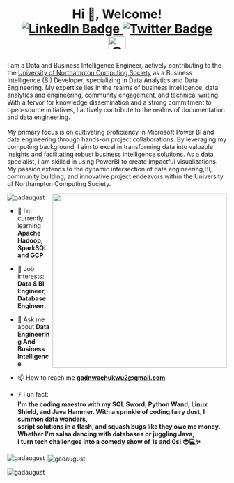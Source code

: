 <h1 align="center">Hi 👋, Welcome! <br>
<a href="https://www.linkedin.com/in/gad-olungweonwi/" target="_blank">
  <img src="https://img.shields.io/badge/-GadAugust-blue?style=for-the-badge&logo=Linkedin&logoColor=white" alt="LinkedIn Badge">
</a>
<a href="https://twitter.com/GadAugust" target="_blank">
  <img src="https://img.shields.io/badge/-@GadAugust-1ca0f1?style=for-the-badge&logo=twitter&logoColor=white" alt="Twitter Badge">
</a> <br>
  <a href="https://medium.com/@gadnwachukwu2" target="blank"><img align="center" src="https://raw.githubusercontent.com/rahuldkjain/github-profile-readme-generator/master/src/images/icons/Social/medium.svg" alt="@gadnwachukwu2" height="30" width="40" /></a>
</p>
</h1>




I am a Data and Business Intelligence Engineer, actively contributing to the the <a href="https://www.northampton.ac.uk/" target="_blank">University of Northampton Computing Society</a> as a Business Intelligence (BI) Developer, specializing in Data Analytics and Data Engineering. My expertise lies in the realms of business intelligence, data analytics and engineering, community engagement, and technical writing. With a fervor for knowledge dissemination and a strong commitment to open-source initiatives, I actively contribute to the realms of documentation and data engineering.
<br><br>
My primary focus is on cultivating proficiency in Microsoft Power BI and data engineering through hands-on project collaborations. By leveraging my computing background, I aim to excel in transforming data into valuable insights and facilitating robust business intelligence solutions. As a data specialist, I am skilled in using PowerBI to create impactful visualizations. My passion extends to the dynamic intersection of data engineering,BI, community building, and innovative project endeavors within the University of Northampton Computing Society.

<img align="right" width="400" src="https://www.future-processing.com/blog/wp-content/uploads/2021/08/fp-graph-binteligence.jpg">
<p align="left"> <img src="https://komarev.com/ghpvc/?username=gadaugust&label=Profile%20views&color=0e75b6&style=flat" alt="gadaugust" /> </p>




- 🌱 I’m currently learning **Apache Hadoop, SparkSQL and GCP** <br>
- 💼 Job interests: **Data & BI Engineer, Database Engineer**.

- 💬 Ask me about **Data Engineering And Business Intelligence**

- 📫 How to reach me **gadnwachukwu2@gmail.com**

- ⚡ Fun fact: <br> **I'm the coding maestro with my SQL Sword, Python Wand, Linux Shield, and Java Hammer. With a sprinkle of coding fairy dust, I summon data wonders,<br> script solutions in a flash, and squash bugs like they owe me money. <br>Whether I'm salsa dancing with databases or juggling Java,<br> I turn tech challenges into a comedy show of 1s and 0s! 😎💻✨**










<p><img align="left" src="https://github-readme-stats.vercel.app/api/top-langs?username=gadaugust&show_icons=true&locale=en&layout=compact" alt="gadaugust" /></p>

<p>&nbsp;<img align="center" src="https://github-readme-stats.vercel.app/api?username=gadaugust&show_icons=true&locale=en" alt="gadaugust" /></p>

<p><img align="center" src="https://github-readme-streak-stats.herokuapp.com/?user=gadaugust&" alt="gadaugust" /></p>
